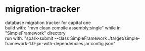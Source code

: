 # migration-tracker
database migration tracker for capital one\
build with: "mvn clean compile assembly:single" while in "SimpleFramework" directory\
run with:   "spark-submit --class SimpleFramework ./target/simple-framework-1.0-jar-with-dependencies.jar config.json"
